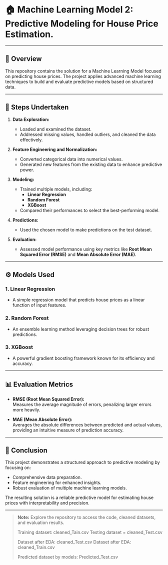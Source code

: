 # 🏠 Machine Learning Model 2: Predictive Modeling for House Price Estimation.

---

## 📖 Overview

This repository contains the solution for a Machine Learning Model focused on predicting house prices. The project applies advanced machine learning techniques to build and evaluate predictive models based on structured data.

---

## 🚀 Steps Undertaken

1. **Data Exploration:**  
   - Loaded and examined the dataset.  
   - Addressed missing values, handled outliers, and cleaned the data effectively.  

2. **Feature Engineering and Normalization:**  
   - Converted categorical data into numerical values.  
   - Generated new features from the existing data to enhance predictive power.  

3. **Modeling:**  
   - Trained multiple models, including:  
     - **Linear Regression**  
     - **Random Forest**  
     - **XGBoost**  
   - Compared their performances to select the best-performing model.

4. **Predictions:**  
   - Used the chosen model to make predictions on the test dataset.

5. **Evaluation:**  
   - Assessed model performance using key metrics like **Root Mean Squared Error (RMSE)** and **Mean Absolute Error (MAE)**.

---

## ⚙️ Models Used

### 1. **Linear Regression**
- A simple regression model that predicts house prices as a linear function of input features.

### 2. **Random Forest**
- An ensemble learning method leveraging decision trees for robust predictions.

### 3. **XGBoost**
- A powerful gradient boosting framework known for its efficiency and accuracy.

---

## 📊 Evaluation Metrics

- **RMSE (Root Mean Squared Error):**  
  Measures the average magnitude of errors, penalizing larger errors more heavily.

- **MAE (Mean Absolute Error):**  
  Averages the absolute differences between predicted and actual values, providing an intuitive measure of prediction accuracy.

---

## 🏁 Conclusion

This project demonstrates a structured approach to predictive modeling by focusing on:
- Comprehensive data preparation.
- Feature engineering for enhanced insights.
- Robust evaluation of multiple machine learning models.



The resulting solution is a reliable predictive model for estimating house prices with interpretability and precision.

---

> **Note:** Explore the repository to access the code, cleaned datasets, and evaluation results.
> 
> Training dataset: cleaned_Tain.csv
> Testing dataset = cleaned_Test.csv
>
> Dataset after EDA: cleaned_Test.csv
> Dataset after EDA: cleaned_Train.csv
>
> Predicted dataset by models: Predicted_Test.csv
